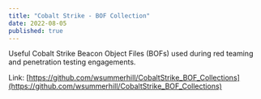 ```yaml
---
title: "Cobalt Strike - BOF Collection"
date: 2022-08-05
published: true
---
```


<!-- categories: redteam cobaltstrike pentest pentesting bof -->

Useful Cobalt Strike Beacon Object Files (BOFs) used during red teaming and penetration testing engagements.

Link: [https://github.com/wsummerhill/CobaltStrike_BOF_Collections](https://github.com/wsummerhill/CobaltStrike_BOF_Collections)
